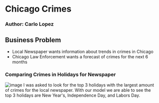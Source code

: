 # Chicago Crimes 
### Author: Carlo Lopez

## Business Problem
- Local Newspaper wants information about trends in crimes in Chicago
- Chicago Law Enforcement wants a forecast of crimes for the next 6 months

### Comparing Crimes in Holidays for Newspaper
![image](https://github.com/carlolopez03/Project-3/assets/139676444/28e62b76-6087-4229-a514-e2117d391a51)
I was asked to look for the top 3 holidays with the largest amount of crimes for the local newspaper. With our model we are able to see the top 3 holidays are New Year's, Independence Day, and Labors Day.

